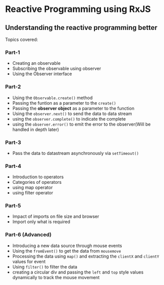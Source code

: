 # Reactive Programming using RxJS
## Understanding the reactive programming better

Topics covered:
### Part-1
* Creating an observable
* Subscribing the observable using observer
* Using the Observer interface

### Part-2
* Using the `Observable.create()` method
* Passing the funtion as a parameter to the `create()`
* Passing the **observer object** as a parameter to the function
* Using the `observer.next()` to send the data to data stream
* using the `observer.complete()` to indicate the complete
* using the `observer.error()` to emit the error to the observer(Will be handled in depth later)

### Part-3
* Pass the data to datastream asynchronously via `setTimeout()`

### Part-4
* Introduction to operators
* Categories of operators
* using map operator
* using filter operator

### Part-5
* Impact of imports on file size and browser
* Import only what is required

### Part-6 (Advanced)
* Introducing a new data source through mouse events
* Using the `fromEvent()` to get the data from `mousemove`
* Processing the data using `map()` and extracting the `clientX` and `clientY` values for event
* Using `filter()` to filter the data
* creating a circular div and passing the `left` and `top` style values dynamically to track the mouse movement